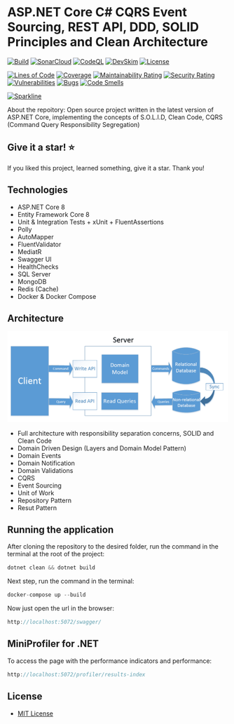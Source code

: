 # ASP.NET Core C# CQRS Event Sourcing, REST API, DDD, SOLID Principles and Clean Architecture

[![Build](https://github.com/jeangatto/ASP.NET-Core-Clean-Architecture-CQRS-Event-Sourcing/actions/workflows/dotnet.yml/badge.svg)](https://github.com/jeangatto/ASP.NET-Core-Clean-Architecture-CQRS-Event-Sourcing/actions/workflows/dotnet.yml)
[![SonarCloud](https://github.com/JeanGatto/ASP.NET-Core-Clean-Architecture-CQRS-Event-Sourcing/actions/workflows/sonar-cloud.yml/badge.svg)](https://github.com/JeanGatto/ASP.NET-Core-Clean-Architecture-CQRS-Event-Sourcing/actions/workflows/sonar-cloud.yml)
[![CodeQL](https://github.com/jeangatto/ASP.NET-Core-Clean-Architecture-CQRS-Event-Sourcing/actions/workflows/codeql-analysis.yml/badge.svg)](https://github.com/jeangatto/ASP.NET-Core-Clean-Architecture-CQRS-Event-Sourcing/actions/workflows/codeql-analysis.yml)
[![DevSkim](https://github.com/jeangatto/ASP.NET-Core-Clean-Architecture-CQRS-Event-Sourcing/actions/workflows/devskim-analysis.yml/badge.svg)](https://github.com/jeangatto/ASP.NET-Core-Clean-Architecture-CQRS-Event-Sourcing/actions/workflows/devskim-analysis.yml)
[![License](https://img.shields.io/github/license/jeangatto/ASP.NET-Core-Clean-Architecture-CQRS-Event-Sourcing.svg)](LICENSE)

[![Lines of Code](https://sonarcloud.io/api/project_badges/measure?project=ASP.NET-Core-Clean-Architecture-CQRS-Event-Sourcing&metric=ncloc)](https://sonarcloud.io/summary/new_code?id=ASP.NET-Core-Clean-Architecture-CQRS-Event-Sourcing)
[![Coverage](https://sonarcloud.io/api/project_badges/measure?project=ASP.NET-Core-Clean-Architecture-CQRS-Event-Sourcing&metric=coverage)](https://sonarcloud.io/dashboard?id=ASP.NET-Core-Clean-Architecture-CQRS-Event-Sourcing)
[![Maintainability Rating](https://sonarcloud.io/api/project_badges/measure?project=ASP.NET-Core-Clean-Architecture-CQRS-Event-Sourcing&metric=sqale_rating)](https://sonarcloud.io/dashboard?id=ASP.NET-Core-Clean-Architecture-CQRS-Event-Sourcing)
[![Security Rating](https://sonarcloud.io/api/project_badges/measure?project=ASP.NET-Core-Clean-Architecture-CQRS-Event-Sourcing&metric=security_rating)](https://sonarcloud.io/summary/new_code?id=ASP.NET-Core-Clean-Architecture-CQRS-Event-Sourcing)
[![Vulnerabilities](https://sonarcloud.io/api/project_badges/measure?project=ASP.NET-Core-Clean-Architecture-CQRS-Event-Sourcing&metric=vulnerabilities)](https://sonarcloud.io/dashboard?id=ASP.NET-Core-Clean-Architecture-CQRS-Event-Sourcing)
[![Bugs](https://sonarcloud.io/api/project_badges/measure?project=ASP.NET-Core-Clean-Architecture-CQRS-Event-Sourcing&metric=bugs)](https://sonarcloud.io/dashboard?id=ASP.NET-Core-Clean-Architecture-CQRS-Event-Sourcing)
[![Code Smells](https://sonarcloud.io/api/project_badges/measure?project=ASP.NET-Core-Clean-Architecture-CQRS-Event-Sourcing&metric=code_smells)](https://sonarcloud.io/dashboard?id=ASP.NET-Core-Clean-Architecture-CQRS-Event-Sourcing)

[![Sparkline](https://stars.medv.io/jeangatto/ASP.NET-Core-Clean-Architecture-CQRS-Event-Sourcing.svg)](https://stars.medv.io/jeangatto/ASP.NET-Core-Clean-Architecture-CQRS-Event-Sourcing)

About the repoitory:
Open source project written in the latest version of ASP.NET Core, implementing the concepts of S.O.L.I.D, Clean Code,
CQRS (Command Query Responsibility Segregation)

## Give it a star! ⭐

If you liked this project, learned something, give it a star. Thank you!

## **Technologies**

- ASP.NET Core 8
- Entity Framework Core 8
- Unit & Integration Tests + xUnit + FluentAssertions
- Polly
- AutoMapper
- FluentValidator
- MediatR
- Swagger UI
- HealthChecks
- SQL Server
- MongoDB
- Redis (Cache)
- Docker & Docker Compose

## **Architecture**

![CQRS Pattern](img/cqrs-pattern.png "CQRS Pattern")

- Full architecture with responsibility separation concerns, SOLID and Clean Code
- Domain Driven Design (Layers and Domain Model Pattern)
- Domain Events
- Domain Notification
- Domain Validations
- CQRS
- Event Sourcing
- Unit of Work
- Repository Pattern
- Resut Pattern

## Running the application

After cloning the repository to the desired folder, run the command in the terminal at the root of the project:

```csharp
dotnet clean && dotnet build
```

Next step, run the command in the terminal:

```csharp
docker-compose up --build
```

Now just open the url in the browser:

```csharp
http://localhost:5072/swagger/
```

## MiniProfiler for .NET

To access the page with the performance indicators and performance:

```csharp
http://localhost:5072/profiler/results-index
```

## License

- [MIT License](https://github.com/jeangatto/ASP.NET-Core-Clean-Architecture-CQRS-Event-Sourcing/blob/main/LICENSE)
